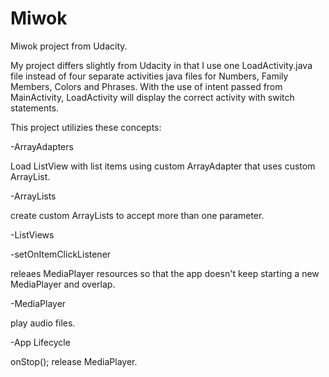 # Miwok
Miwok project from Udacity.

My project differs slightly from Udacity in that I use one LoadActivity.java file instead of four separate activities java files for Numbers, Family Members, Colors and Phrases. With the use of intent passed from MainActivity, LoadActivity will display the correct activity with switch statements.

This project utilizies these concepts:

-ArrayAdapters

Load ListView with list items using custom ArrayAdapter that uses custom ArrayList.

-ArrayLists

create custom ArrayLists to accept more than one parameter.

-ListViews

-setOnItemClickListener

releaes MediaPlayer resources so that the app doesn't keep starting a new MediaPlayer and overlap.

-MediaPlayer

play audio files.

-App Lifecycle

onStop(); 
release MediaPlayer.
